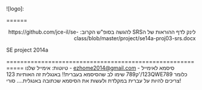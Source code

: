 ![logo]: 
 
 ======
 <p dir="rtl">
לינק לדף ההוראות של הSRS להגשה בסופ"ש הקרוב:
https://github.com/jce-il/se-class/blob/master/project/se14a-proj03-srs.docx

SE project 2014a 

===========================================================
טיוטות:
אימייל שלנו - ezhome2014@gmail.com
סיסמא לאימייל - 123/'ק789
שימו לב שהסיסמא בעברית!! באנגלית זה האותיות 
123QWE789
כלומר צריכים להיות על עברית במקלדת ולעשות את הסיסמא שכתובה באנגלית.... סורי!

</p>
